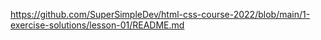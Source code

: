https://github.com/SuperSimpleDev/html-css-course-2022/blob/main/1-exercise-solutions/lesson-01/README.md
